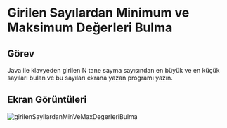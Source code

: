 # Girilen Sayılardan Minimum ve Maksimum Değerleri Bulma

## Görev

Java ile klavyeden girilen N tane sayma sayısından en büyük ve en küçük sayıları bulan ve bu sayıları ekrana yazan programı yazın.

## Ekran Görüntüleri
![girilenSayilardanMinVeMaxDegerleriBulma](https://github.com/yusufcandmrz/java101-tasks/assets/93606208/56c9175b-1d46-45f7-a219-b4f5761abf48)
